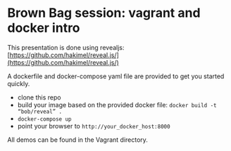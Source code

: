 # Brown Bag session: vagrant and docker intro

This presentation is done using revealjs: [https://github.com/hakimel/reveal.js/](https://github.com/hakimel/reveal.js/)

A dockerfile and docker-compose yaml file are provided to get you started quickly.

- clone this repo
- build your image based on the provided docker file:
`docker build -t “bob/reveal” . `
- `docker-compose up`
- point your browser to `http://your_docker_host:8000`

All demos can be found in the Vagrant directory.
